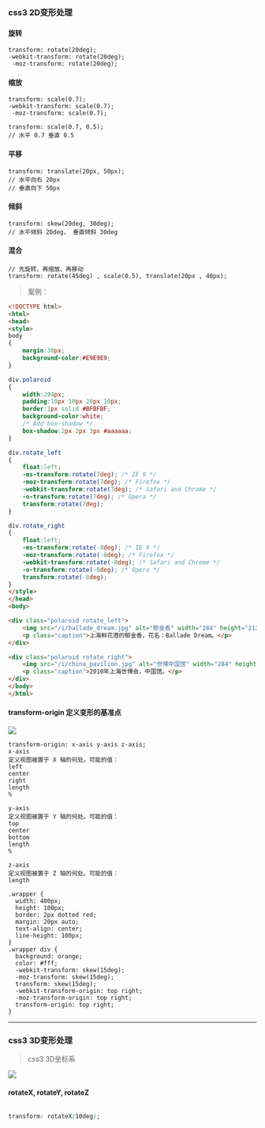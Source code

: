 ### css3 2D变形处理

#### 旋转

```
transform: rotate(20deg);
-webkit-transform: rotate(20deg);
 -moz-transform: rotate(20deg);
```

#### 缩放

```
transform: scale(0.7);
-webkit-transform: scale(0.7);
 -moz-transform: scale(0.7);
```

```
transform: scale(0.7, 0.5);
// 水平 0.7 垂直 0.5
```


#### 平移

```
transform: translate(20px, 50px);
// 水平向右 20px
// 垂直向下 50px
```


#### 倾斜

```
transform: skew(20deg, 30deg);
// 水平倾斜 20deg， 垂直倾斜 30deg

```

#### 混合

```
// 先旋转、再缩放、再移动
transform: rotate(45deg) , scale(0.5), translate(20px , 40px);
```

> 案例： 

```html
<!DOCTYPE html>
<html>
<head>
<style> 
body
{
    margin:30px;
    background-color:#E9E9E9;
}

div.polaroid
{
    width:294px;
    padding:10px 10px 20px 10px;
    border:1px solid #BFBFBF;
    background-color:white;
    /* Add box-shadow */
    box-shadow:2px 2px 3px #aaaaaa;
}

div.rotate_left
{
    float:left;
    -ms-transform:rotate(7deg); /* IE 9 */
    -moz-transform:rotate(7deg); /* Firefox */
    -webkit-transform:rotate(7deg); /* Safari and Chrome */
    -o-transform:rotate(7deg); /* Opera */
    transform:rotate(7deg);
}

div.rotate_right
{
    float:left;
    -ms-transform:rotate(-8deg); /* IE 9 */
    -moz-transform:rotate(-8deg); /* Firefox */
    -webkit-transform:rotate(-8deg); /* Safari and Chrome */
    -o-transform:rotate(-8deg); /* Opera */
    transform:rotate(-8deg);
}
</style>
</head>
<body>

<div class="polaroid rotate_left">
    <img src="/i/ballade_dream.jpg" alt="郁金香" width="284" height="213" />
    <p class="caption">上海鲜花港的郁金香，花名：Ballade Dream。</p>
</div>

<div class="polaroid rotate_right">
    <img src="/i/china_pavilion.jpg" alt="世博中国馆" width="284" height="213" />
    <p class="caption">2010年上海世博会，中国馆。</p>
</div>
</body>
</html>

```


#### transform-origin 定义变形的基准点

![](http://img.mukewang.com/53391ea500013e4706860384.jpg)

```
transform-origin: x-axis y-axis z-axis;
x-axis	
定义视图被置于 X 轴的何处。可能的值：
left
center
right
length
%

y-axis	
定义视图被置于 Y 轴的何处。可能的值：
top
center
bottom
length
%

z-axis	
定义视图被置于 Z 轴的何处。可能的值：
length

.wrapper {
  width: 400px;
  height: 100px;
  border: 2px dotted red;
  margin: 20px auto; 
  text-align: center;
  line-height: 100px;
}
.wrapper div {
  background: orange;
  color: #fff;
  -webkit-transform: skew(15deg);
  -moz-transform: skew(15deg);
  transform: skew(15deg);
  -webkit-transform-origin: top right;
  -moz-transform-origin: top right;
  transform-origin: top right;
}
```

-----------------

### css3 3D变形处理

> css3 3D坐标系

![](https://images2015.cnblogs.com/blog/1105033/201705/1105033-20170506092034507-1009808768.png)


#### rotateX, rotateY, rotateZ

![]()

```css
transform: rotateX(10deg);
```